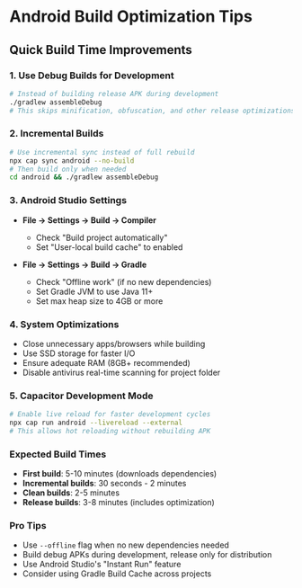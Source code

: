 # Android Build Optimization Tips

## Quick Build Time Improvements

### 1. Use Debug Builds for Development
```bash
# Instead of building release APK during development
./gradlew assembleDebug
# This skips minification, obfuscation, and other release optimizations
```

### 2. Incremental Builds
```bash
# Use incremental sync instead of full rebuild
npx cap sync android --no-build
# Then build only when needed
cd android && ./gradlew assembleDebug
```

### 3. Android Studio Settings
- **File → Settings → Build → Compiler**
  - Check "Build project automatically"
  - Set "User-local build cache" to enabled
  
- **File → Settings → Build → Gradle**
  - Check "Offline work" (if no new dependencies)
  - Set Gradle JVM to use Java 11+
  - Set max heap size to 4GB or more

### 4. System Optimizations
- Close unnecessary apps/browsers while building
- Use SSD storage for faster I/O
- Ensure adequate RAM (8GB+ recommended)
- Disable antivirus real-time scanning for project folder

### 5. Capacitor Development Mode
```bash
# Enable live reload for faster development cycles
npx cap run android --livereload --external
# This allows hot reloading without rebuilding APK
```

### Expected Build Times
- **First build**: 5-10 minutes (downloads dependencies)
- **Incremental builds**: 30 seconds - 2 minutes
- **Clean builds**: 2-5 minutes
- **Release builds**: 3-8 minutes (includes optimization)

### Pro Tips
- Use `--offline` flag when no new dependencies needed
- Build debug APKs during development, release only for distribution
- Use Android Studio's "Instant Run" feature
- Consider using Gradle Build Cache across projects